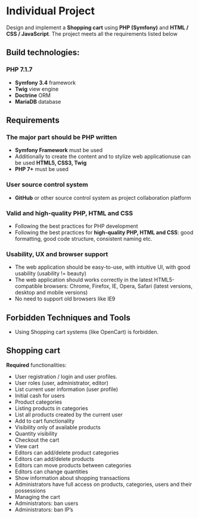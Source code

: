 # Individual Project

Design and implement a **Shopping cart** using **PHP (Symfony)** and **HTML / CSS / JavaScript**. The project meets all the requirements listed below

## Build technologies:

### PHP 7.1.7
* **Symfony 3.4** framework
* **Twig** view engine
* **Doctrine** ORM
* **MariaDB** database

## Requirements

### The major part should be **PHP** written
- **Symfony Framework** must be used
- Additionally to create the content and to stylize web applicationuse can be used **HTML5, CSS3, Twig**
- **PHP 7+** must be used

### **User source control system**
- **GitHub** or other source control system as project collaboration platform

### **Valid and high-quality PHP, HTML and CSS**
- Following the best practices for PHP development
- Following the best practices for **high-quality PHP, HTML and CSS**: good formatting, good code structure, consistent naming etc.

### **Usability, UX and browser support**
- The web application should be easy-to-use, with intuitive UI, with good usability (usability != beauty)
- The web application should works correctly in the latest HTML5-compatible browsers: Chrome, Firefox, IE, Opera, Safari (latest versions, desktop and mobile versions)
- No need to support old browsers like IE9

## Forbidden Techniques and Tools
* Using Shopping cart systems (like OpenCart) is forbidden.

## Shopping cart
**Required** functionalities:
* User registration / login and user profiles.
* User roles (user, administrator, editor)
* List current user information (user profile)
* Initial cash for users
* Product categories
* Listing products in categories
* List all products created by the current user
* Add to cart functionality
* Visibility only of available products
* Quantity visibility
* Checkout the cart
* View cart
* Editors can add/delete product categories
* Editors can add/delete products
* Editors can move products between categories
* Editors can change quantities
* Show information about shopping transactions
* Administrators have full access on products, categories, users and their possessions
* Managing the cart
* Administrators: ban users
* Administrators: ban IP’s